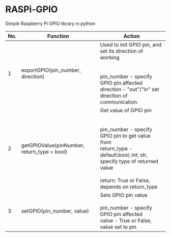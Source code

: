 # RASPi-GPIO
Simple Raspberry Pi GPIO library in python

| No. | Function                                    | Action                                                                                                                                                                                                         |
|-----|---------------------------------------------|----------------------------------------------------------------------------------------------------------------------------------------------------------------------------------------------------------------|
| 1   | exportGPIO(pin_number, direction)           | Used to init GPIO pin, and set its direction of working<br /><br /><br />pin_number - specify GPIO pin affected<br />direction - "out"/"in" set direction of communication                                     |
| 2   | getGPIOValue(pinNumber, return_type = bool) | Get value of GPIO pin <br /><br /><br />pin_number - specify GPIO pin to get value from<br />return_type - default:bool; int; str, specify type of returned value<br /><br />return: True or False, depends on return_type |
| 3   | setGPIO(pin_number, value)                  | Sets GPIO pin value <br /><br />pin_number - specify GPIO pin affected<br />value - True or False, value set to pin                                                                                                  |
